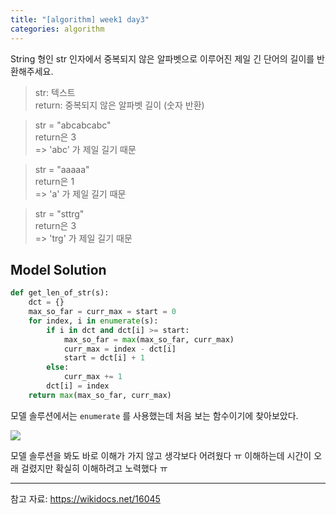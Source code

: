 ```yaml
---
title: "[algorithm] week1 day3"
categories: algorithm
---
```

String 형인 str 인자에서 중복되지 않은 알파벳으로 이루어진 제일 긴 단어의 길이를 반환해주세요.
>str: 텍스트  
return: 중복되지 않은 알파벳 길이 (숫자 반환)

>str = "abcabcabc"  
return은 3  
=> 'abc' 가 제일 길기 때문

>str = "aaaaa"  
return은 1  
=> 'a' 가 제일 길기 때문

>str = "sttrg"  
return은 3  
=> 'trg' 가 제일 길기 때문

## Model Solution
```py
def get_len_of_str(s):
	dct = {}
	max_so_far = curr_max = start = 0
	for index, i in enumerate(s):
		if i in dct and dct[i] >= start:
			max_so_far = max(max_so_far, curr_max)
			curr_max = index - dct[i]
			start = dct[i] + 1
		else:
			curr_max += 1
		dct[i] = index
	return max(max_so_far, curr_max)
```
모델 솔루션에서는 ```enumerate``` 를 사용했는데 처음 보는 함수이기에 찾아보았다.

![](https://user-images.githubusercontent.com/26542094/92996328-c41ced00-f545-11ea-96f1-d85240de4e66.png)

모델 솔루션을 봐도 바로 이해가 가지 않고 생각보다 어려웠다 ㅠ 이해하는데 시간이 오래 걸렸지만 확실히 이해하려고 노력했다 ㅠ

---
참고 자료: https://wikidocs.net/16045